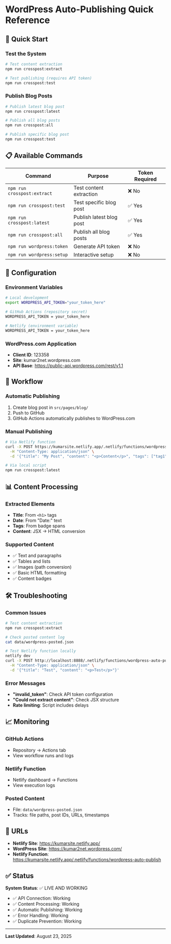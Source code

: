 # WordPress Auto-Publishing Quick Reference

## 🚀 Quick Start

### Test the System
```bash
# Test content extraction
npm run crosspost:extract

# Test publishing (requires API token)
npm run crosspost:test
```

### Publish Blog Posts
```bash
# Publish latest blog post
npm run crosspost:latest

# Publish all blog posts
npm run crosspost:all

# Publish specific blog post
npm run crosspost:test
```

## 📋 Available Commands

| Command | Purpose | Token Required |
|---------|---------|----------------|
| `npm run crosspost:extract` | Test content extraction | ❌ No |
| `npm run crosspost:test` | Test specific blog post | ✅ Yes |
| `npm run crosspost:latest` | Publish latest blog post | ✅ Yes |
| `npm run crosspost:all` | Publish all blog posts | ✅ Yes |
| `npm run wordpress:token` | Generate API token | ❌ No |
| `npm run wordpress:setup` | Interactive setup | ❌ No |

## 🔧 Configuration

### Environment Variables
```bash
# Local development
export WORDPRESS_API_TOKEN="your_token_here"

# GitHub Actions (repository secret)
WORDPRESS_API_TOKEN = your_token_here

# Netlify (environment variable)
WORDPRESS_API_TOKEN = your_token_here
```

### WordPress.com Application
- **Client ID**: 123358
- **Site**: kumar2net.wordpress.com
- **API Base**: https://public-api.wordpress.com/rest/v1.1

## 🔄 Workflow

### Automatic Publishing
1. Create blog post in `src/pages/blog/`
2. Push to GitHub
3. GitHub Actions automatically publishes to WordPress.com

### Manual Publishing
```bash
# Via Netlify function
curl -X POST https://kumarsite.netlify.app/.netlify/functions/wordpress-auto-publish \
  -H "Content-Type: application/json" \
  -d '{"title": "My Post", "content": "<p>Content</p>", "tags": ["tag1"]}'

# Via local script
npm run crosspost:latest
```

## 📊 Content Processing

### Extracted Elements
- **Title**: From `<h1>` tags
- **Date**: From "Date:" text
- **Tags**: From badge spans
- **Content**: JSX → HTML conversion

### Supported Content
- ✅ Text and paragraphs
- ✅ Tables and lists
- ✅ Images (path conversion)
- ✅ Basic HTML formatting
- ✅ Content badges

## 🛠️ Troubleshooting

### Common Issues
```bash
# Test content extraction
npm run crosspost:extract

# Check posted content log
cat data/wordpress-posted.json

# Test Netlify function locally
netlify dev
curl -X POST http://localhost:8888/.netlify/functions/wordpress-auto-publish \
  -H "Content-Type: application/json" \
  -d '{"title": "Test", "content": "<p>Test</p>"}'
```

### Error Messages
- **"invalid_token"**: Check API token configuration
- **"Could not extract content"**: Check JSX structure
- **Rate limiting**: Script includes delays

## 📈 Monitoring

### GitHub Actions
- Repository → Actions tab
- View workflow runs and logs

### Netlify Function
- Netlify dashboard → Functions
- View execution logs

### Posted Content
- File: `data/wordpress-posted.json`
- Tracks: file paths, post IDs, URLs, timestamps

## 🎯 URLs

- **Netlify Site**: https://kumarsite.netlify.app/
- **WordPress Site**: https://kumar2net.wordpress.com/
- **Netlify Function**: https://kumarsite.netlify.app/.netlify/functions/wordpress-auto-publish

## ✅ Status

**System Status**: ✅ LIVE AND WORKING
- ✅ API Connection: Working
- ✅ Content Processing: Working
- ✅ Automatic Publishing: Working
- ✅ Error Handling: Working
- ✅ Duplicate Prevention: Working

---

**Last Updated**: August 23, 2025


